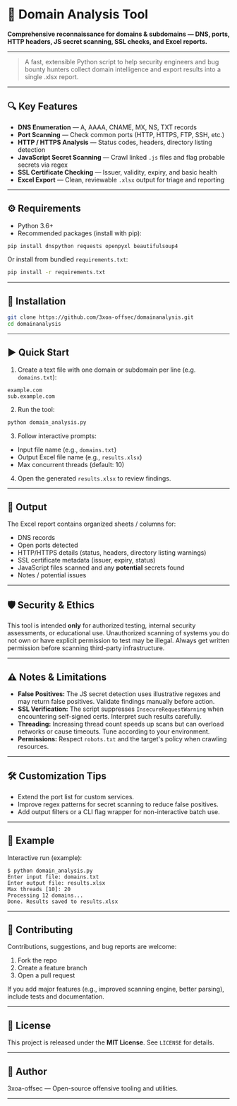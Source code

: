# 🚀 Domain Analysis Tool

**Comprehensive reconnaissance for domains & subdomains — DNS, ports, HTTP headers, JS secret scanning, SSL checks, and Excel reports.**

---


> A fast, extensible Python script to help security engineers and bug bounty hunters collect domain intelligence and export results into a single .xlsx report.

---

## 🔍 Key Features

* **DNS Enumeration** — A, AAAA, CNAME, MX, NS, TXT records
* **Port Scanning** — Check common ports (HTTP, HTTPS, FTP, SSH, etc.)
* **HTTP / HTTPS Analysis** — Status codes, headers, directory listing detection
* **JavaScript Secret Scanning** — Crawl linked `.js` files and flag probable secrets via regex
* **SSL Certificate Checking** — Issuer, validity, expiry, and basic health
* **Excel Export** — Clean, reviewable `.xlsx` output for triage and reporting

---

## ⚙️ Requirements

* Python 3.6+
* Recommended packages (install with pip):

```bash
pip install dnspython requests openpyxl beautifulsoup4
```

Or install from bundled `requirements.txt`:

```bash
pip install -r requirements.txt
```

---

## 🧰 Installation

```bash
git clone https://github.com/3xoa-offsec/domainanalysis.git
cd domainanalysis
```

---

## ▶️ Quick Start

1. Create a text file with one domain or subdomain per line (e.g. `domains.txt`):

```
example.com
sub.example.com
```

2. Run the tool:

```bash
python domain_analysis.py
```

3. Follow interactive prompts:

* Input file name (e.g., `domains.txt`)
* Output Excel file name (e.g., `results.xlsx`)
* Max concurrent threads (default: 10)

4. Open the generated `results.xlsx` to review findings.

---

## 📝 Output

The Excel report contains organized sheets / columns for:

* DNS records
* Open ports detected
* HTTP/HTTPS details (status, headers, directory listing warnings)
* SSL certificate metadata (issuer, expiry, status)
* JavaScript files scanned and any **potential** secrets found
* Notes / potential issues

---

## 🛡️ Security & Ethics

This tool is intended **only** for authorized testing, internal security assessments, or educational use. Unauthorized scanning of systems you do not own or have explicit permission to test may be illegal. Always get written permission before scanning third-party infrastructure.

---

## ⚠️ Notes & Limitations

* **False Positives:** The JS secret detection uses illustrative regexes and may return false positives. Validate findings manually before action.
* **SSL Verification:** The script suppresses `InsecureRequestWarning` when encountering self-signed certs. Interpret such results carefully.
* **Threading:** Increasing thread count speeds up scans but can overload networks or cause timeouts. Tune according to your environment.
* **Permissions:** Respect `robots.txt` and the target's policy when crawling resources.

---

## 🛠️ Customization Tips

* Extend the port list for custom services.
* Improve regex patterns for secret scanning to reduce false positives.
* Add output filters or a CLI flag wrapper for non-interactive batch use.

---

## 🧪 Example

Interactive run (example):

```
$ python domain_analysis.py
Enter input file: domains.txt
Enter output file: results.xlsx
Max threads [10]: 20
Processing 12 domains...
Done. Results saved to results.xlsx
```

---

## 🤝 Contributing

Contributions, suggestions, and bug reports are welcome:

1. Fork the repo
2. Create a feature branch
3. Open a pull request

If you add major features (e.g., improved scanning engine, better parsing), include tests and documentation.

---

## 📜 License

This project is released under the **MIT License**. See `LICENSE` for details.

---

## 🙋 Author

3xoa-offsec — Open-source offensive tooling and utilities.

---

